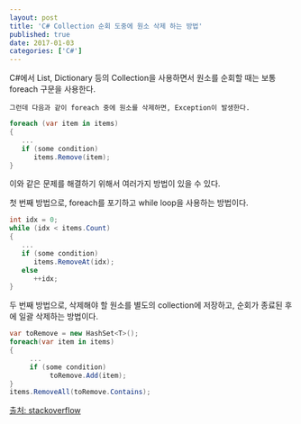 ```yaml
---
layout: post
title: 'C# Collection 순회 도중에 원소 삭제 하는 방법'
published: true
date: 2017-01-03
categories: ['C#']
---
```


C#에서 List, Dictionary 등의 Collection을 사용하면서 원소를 순회할 때는 보통 foreach 구문을 사용한다.

    그런데 다음과 같이 foreach 중에 원소를 삭제하면, Exception이 발생한다.

```csharp
foreach (var item in items)
{
   ...
   if (some condition)
      items.Remove(item);
}
```

이와 같은 문제를 해결하기 위해서 여러가지 방법이 있을 수 있다.

첫 번째 방법으로, foreach를 포기하고 while loop을 사용하는 방법이다.

```csharp
int idx = 0;
while (idx < items.Count)
{
   ...
   if (some condition)
      items.RemoveAt(idx);
   else
      ++idx;
}
```

두 번째 방법으로, 삭제해야 할 원소를 별도의 collection에 저장하고, 순회가 종료된 후에 일괄 삭제하는 방법이다.

```csharp
var toRemove = new HashSet<T>();
foreach(var item in items)
{
     ...
     if (some condition)
          toRemove.Add(item);
}
items.RemoveAll(toRemove.Contains);
```

[출처: stackoverflow](http://stackoverflow.com/questions/1582285/how-to-remove-elements-from-a-generic-list-while-iterating-over-it)
